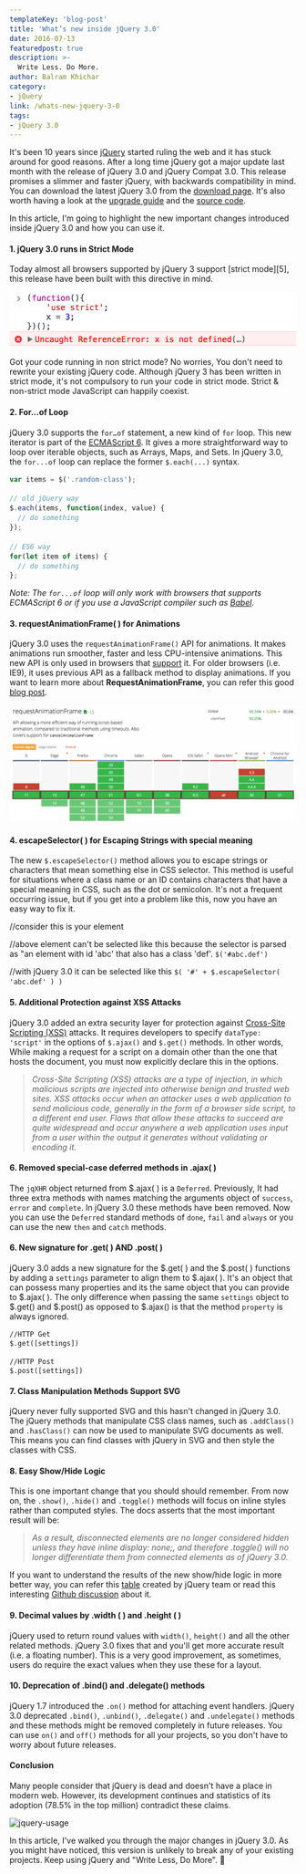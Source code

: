 ```yaml
---
templateKey: 'blog-post'
title: 'What’s new inside jQuery 3.0'
date: 2016-07-13
featuredpost: true
description: >-
  Write Less. Do More.
author: Balram Khichar
category:
- jQuery
link: /whats-new-jquery-3-0
tags:
- jQuery 3.0
---
```


It's been 10 years since [jQuery](http://jquery.com/) started ruling the web and it has stuck around for good reasons. After a long time jQuery got a major update last month with the release of jQuery 3.0 and jQuery Compat 3.0. This release promises a slimmer and faster jQuery, with backwards compatibility in mind. You can download the latest jQuery 3.0 from the [download page](http://jquery.com/download/). It's also worth having a look at the [upgrade guide](http://jquery.com/upgrade-guide/3.0/) and the [source code](https://code.jquery.com/jquery-3.0.0.js).

In this article, I'm going to highlight the new important changes introduced inside jQuery 3.0 and how you can use it.

 

#### 1\. jQuery 3.0 runs in Strict Mode

Today almost all browsers supported by jQuery 3 support [strict mode][5], this release have been built with this directive in mind.

![Jquery-strict](./images/eWqih.png)

Got your code running in non strict mode? No worries, You don't need to rewrite your existing jQuery code. Although jQuery 3 has been written in strict mode, it's not compulsory to run your code in strict mode. Strict & non-strict mode JavaScript can happily coexist.


#### 2\. For…of Loop

jQuery 3.0 supports the `for…of` statement, a new kind of `for` loop. This new iterator is part of the [ECMAScript 6](http://es6-features.org/). It gives a more straightforward way to loop over iterable objects, such as Arrays, Maps, and Sets. In jQuery 3.0, the `for...of` loop can replace the former `$.each(...)` syntax.
    
```js
var items = $('.random-class');

// old jQuery way
$.each(items, function(index, value) {
  // do something
});

// ES6 way
for(let item of items) {
  // do something
};
```

_Note: The `for...of` loop will only work with browsers that supports ECMAScript 6 or if you use a JavaScript compiler such as [Babel](https://babeljs.io/)._

 

#### 3\. requestAnimationFrame( ) for Animations

jQuery 3.0 uses the `requestAnimationFrame()` API for animations. It makes animations run smoother, faster and less CPU-intensive animations. This new API is only used in browsers that [support](http://caniuse.com/#feat=requestanimationframe) it. For older browsers (i.e. IE9), it uses previous API as a fallback method to display animations. If you want to learn more about **RequestAnimationFrame**, you can refer this good [blog post](https://css-tricks.com/using-requestanimationframe/).

![requestanimationframe-support](./images/requestanimationframe-support-1024x418.png)

 

 

#### 4\. escapeSelector( ) for Escaping Strings with special meaning

The new `$.escapeSelector()` method allows you to escape strings or characters that mean something else in CSS selector. This method is useful for situations where a class name or an ID contains characters that have a special meaning in CSS, such as the dot or semicolon. It's not a frequent occurring issue, but if you get into a problem like this, now you have an easy way to fix it.
    
    
//consider this is your element



//above element can't be selected like this because the selector is parsed as "an element with id 'abc' that also has a class 'def'.
```$('#abc.def')```

//with jQuery 3.0 it can be selected like this
```$( '#' + $.escapeSelector( 'abc.def' ) )```
    

 

#### 5\. Additional Protection against XSS Attacks

jQuery 3.0 added an extra security layer for protection against [Cross-Site Scripting (XSS)](https://www.owasp.org/index.php/Cross-site_Scripting_(XSS)) attacks. It requires developers to specify `dataType: 'script'` in the options of `$.ajax()` and `$.get()` methods. In other words, While making a request for a script on a domain other than the one that hosts the document, you must now explicitly declare this in the options.

> _Cross-Site Scripting (XSS) attacks are a type of injection, in which malicious scripts are injected into otherwise benign and trusted web sites. XSS attacks occur when an attacker uses a web application to send malicious code, generally in the form of a browser side script, to a different end user. Flaws that allow these attacks to succeed are quite widespread and occur anywhere a web application uses input from a user within the output it generates without validating or encoding it._

 

#### 6\. Removed special-case deferred methods in .ajax( )

The `jqXHR` object returned from $.ajax( ) is a `Deferred`. Previously, It had three extra methods with names matching the arguments object of `success`, `error` and `complete`. In jQuery 3.0 these methods have been removed. Now you can use the `Deferred` standard methods of `done`, `fail` and `always` or you can use the new `then` and `catch` methods.

 

#### 6\. New signature for .get( ) AND .post( )

jQuery 3.0 adds a new signature for the $.get( ) and the $.post( ) functions by adding a `settings` parameter to align them to $.ajax( ). It's an object that can possess many properties and its the same object that you can provide to $.ajax( ). The only difference when passing the same `settings` object to $.get() and $.post() as opposed to $.ajax() is that the method `property` is always ignored.
    
```
//HTTP Get
$.get([settings])

//HTTP Post
$.post([settings])
``` 

 

#### 7\. Class Manipulation Methods Support SVG

jQuery never fully supported SVG and this hasn't changed in jQuery 3.0. The jQuery methods that manipulate CSS class names, such as `.addClass()` and `.hasClass()` can now be used to manipulate SVG documents as well. This means you can find classes with jQuery in SVG and then style the classes with CSS.

 

#### 8\. Easy Show/Hide Logic

This is one important change that you should should remember. From now on, the `.show()`, `.hide()` and `.toggle()` methods will focus on inline styles rather than computed styles. The docs asserts that the most important result will be:

> _As a result, disconnected elements are no longer considered hidden unless they have inline display: none;, and therefore .toggle() will no longer differentiate them from connected elements as of jQuery 3.0._

If you want to understand the results of the new show/hide logic in more better way, you can refer this [table](https://docs.google.com/spreadsheets/d/1UaISjcS3UMxVJ7eSBIXtK-jqF8Grl67w640peCqlkoc/edit) created by jQuery team or read this interesting [Github discussion](https://github.com/jquery/jquery/issues/2854) about it.

 

#### 9\. Decimal values by .width ( ) and .height ( )

jQuery used to return round values with `width()`, `height()` and all the other related methods. jQuery 3.0 fixes that and you'll get more accurate result (i.e. a floating number). This is a very good improvement, as sometimes, users do require the exact values when they use these for a layout.

 

#### 10\. Deprecation of .bind() and .delegate() methods

jQuery 1.7 introduced the `.on()` method for attaching event handlers. jQuery 3.0 deprecated `.bind()`, `.unbind()`, `.delegate()` and `.undelegate()` methods and these methods might be removed completely in future releases. You can use `on()` and `off()` methods for all your projects, so you don't have to worry about future releases.

 

#### Conclusion

Many people consider that jQuery is dead and doesn't have a place in modern web. However, its development continues and statistics of its adoption (78.5% in the top million) contradict these claims.

![jquery-usage](./images/Screen-Shot-2016-07-12-at-7.37.08-PM.png)

In this article, I've walked you through the major changes in jQuery 3.0. As you might have noticed, this version is unlikely to break any of your existing projects. Keep using jQuery and "Write Less, Do More". 🙂